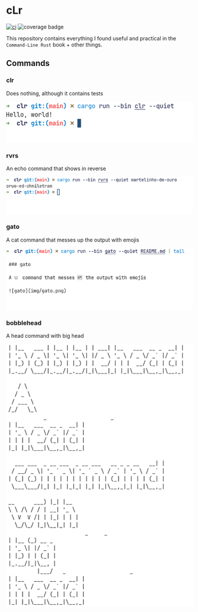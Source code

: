 # cLr

[![ci](https://github.com/martelinho-de-ouro/clr/actions/workflows/ci.yml/badge.svg)](https://github.com/martelinho-de-ouro/clr/actions/workflows/ci.yml)
![coverage badge](https://img.shields.io/endpoint?url=https://gist.githubusercontent.com/helio-frota/d86fe4168b61872f7e63d85ce3c9fea6/raw/cov.json)

This repository contains everything I found useful and practical in the `Command-Line Rust` book + other things.

## Commands

### clr

Does nothing, although it contains tests

![clr](img/clr.png)

### rvrs

An echo command that shows in reverse

![rvrs](img/rvrs.png)

### gato

A cat command that messes up the output with emojis

![gato](img/gato.png)

### bobblehead

A head command with big head

![bobblehead](img/bobblehead.png)
